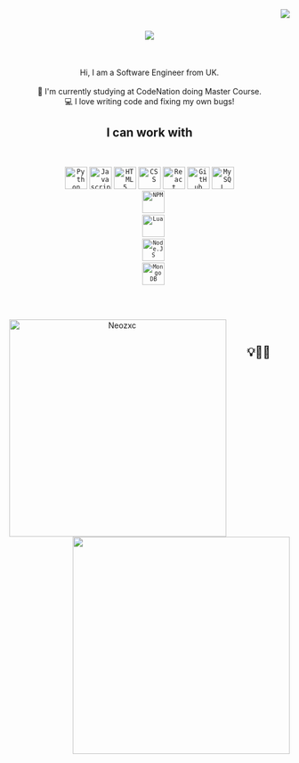 <img align="right" src="https://visitor-badge.laobi.icu/badge?page_id=Neozxc">

<h1 align="center">
  <a href="https://git.io/typing-svg">
    <img src="https://readme-typing-svg.herokuapp.com/?lines=Hello,+There!+👋;I+am+Neozxc+....;Nice+to+meet+you!&center=true&size=30">
  </a>
</h1>
<br>
<p align="center">
  Hi, I am a Software Engineer from UK.
  <br>
  <br>
  🔬 I'm currently studying at CodeNation doing Master Course.
  <br>
  💻 I love writing code and fixing my own bugs!
</p>


<h2 align="center">I can work with</h2>
<br>
<p align="center">
  <code><img title="Python" height="40" src="https://upload.wikimedia.org/wikipedia/commons/thumb/c/c3/Python-logo-notext.svg/768px-Python-logo-notext.svg.png"></code>
  <code><img title="Javascript" height="40" src="https://upload.wikimedia.org/wikipedia/commons/6/6a/JavaScript-logo.png"></code>
  <code><img title="HTML5" height="40" src="https://upload.wikimedia.org/wikipedia/commons/thumb/6/61/HTML5_logo_and_wordmark.svg/512px-HTML5_logo_and_wordmark.svg.png"></code>
  <code><img title="CSS" height="40" src="https://upload.wikimedia.org/wikipedia/commons/thumb/d/d5/CSS3_logo_and_wordmark.svg/1200px-CSS3_logo_and_wordmark.svg.png"></code>
  <code><img title="React" height="40" src="https://www.import.io/wp-content/uploads/2017/10/React-logo-1.png"></code>
  <code><img title="GitHub" height="40" src="https://cdn-icons-png.flaticon.com/512/25/25231.png"></code>
  <code><img title="MySQL" height="40" src="https://download.logo.wine/logo/MySQL/MySQL-Logo.wine.png"</code>
  <code><img title="NPM" height="40" src="https://upload.wikimedia.org/wikipedia/commons/thumb/d/db/Npm-logo.svg/2560px-Npm-logo.svg.png"></code>
  <code><img title="Lua" height="40" src="https://cdn.freebiesupply.com/logos/large/2x/lua-5-logo-png-transparent.png"></code>
  <code><img title="Node.JS" height="40" src="https://upload.wikimedia.org/wikipedia/commons/thumb/d/d9/Node.js_logo.svg/1280px-Node.js_logo.svg.png"></code>
  <code><img title="Mongo DB" height="40" src="https://www.logolynx.com/images/logolynx/99/991650c8d4d9179da5a7432655fb2b0e.png"></code>
  </code>
</p>
<br>
<p align=center>
  <div align=center>
    <a href="https://github.com/Neozxc/github-readme-streak-stats" title="Go to Source">
      <img align="left" width=390 src="https://github-readme-streak-stats.herokuapp.com/?user=Neozxc&theme=react&border=61dafb&hide_border=true" alt="Neozxc" />
    </a>
    <a href="https://github.com/Neozxc/github-readme-stats" title="Go to Source">
      <img align="right" width=390 src="https://github-readme-stats.vercel.app/api?username=Neozxc&show_icons=true&theme=react&border_color=61dafb&hide_border=true" />
    </a>
  </div>
</p>
<br>
<h2 align="center">💡🤨🤩</h2>
<br>
